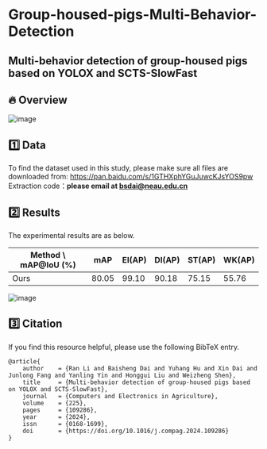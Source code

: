 # Group-housed-pigs-Multi-Behavior-Detection
## Multi-behavior detection of group-housed pigs based on YOLOX and SCTS-SlowFast

## 🔥 Overview
![image](https://github.com/user-attachments/assets/d78a43b4-269f-4c14-a65b-11ec14a68a8c)

## 1️⃣ Data
To find the dataset used in this study, please make sure all files are downloaded from: https://pan.baidu.com/s/1GTHXphYGuJuwcKJsYOS9pw  
Extraction code：**please email at bsdai@neau.edu.cn**


## 2️⃣ Results
The experimental results are as below.

| Method \ mAP@IoU (%) |  mAP  | EI(AP) | DI(AP) | ST(AP) | WK(AP) |
| -------------------- | ----- | ------ | ------ | ------ | ------ |
| Ours                 | 80.05 |  99.10 |  90.18 |  75.15 | 55.76  |

![image](https://github.com/user-attachments/assets/77a77ad0-4297-47cf-809e-16501f29712a)

## 3️⃣ Citation
If you find this resource helpful, please use the following BibTeX entry.
```
@article{
    author    = {Ran Li and Baisheng Dai and Yuhang Hu and Xin Dai and Junlong Fang and Yanling Yin and Honggui Liu and Weizheng Shen},
    title     = {Multi-behavior detection of group-housed pigs based on YOLOX and SCTS-SlowFast},
    journal   = {Computers and Electronics in Agriculture},
    volume    = {225},
    pages     = {109286},
    year      = {2024},
    issn      = {0168-1699},
    doi       = {https://doi.org/10.1016/j.compag.2024.109286}
}
```

